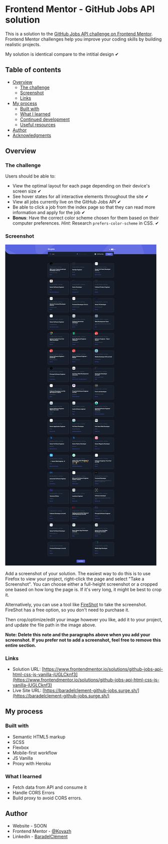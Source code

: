 # Frontend Mentor - GitHub Jobs API solution

This is a solution to the [GitHub Jobs API challenge on Frontend Mentor](https://www.frontendmentor.io/challenges/github-jobs-api-93L-NL6rP). Frontend Mentor challenges help you improve your coding skills by building realistic projects.

My solution is identical compare to the intitial design ✔

## Table of contents

- [Overview](#overview)
  - [The challenge](#the-challenge)
  - [Screenshot](#screenshot)
  - [Links](#links)
- [My process](#my-process)
  - [Built with](#built-with)
  - [What I learned](#what-i-learned)
  - [Continued development](#continued-development)
  - [Useful resources](#useful-resources)
- [Author](#author)
- [Acknowledgments](#acknowledgments)

## Overview

### The challenge

Users should be able to:

- View the optimal layout for each page depending on their device's screen size ✔
- See hover states for all interactive elements throughout the site ✔
- View all jobs currently live on the GitHub Jobs API ✔
- Be able to click a job from the index page so that they can read more information and apply for the job ✔
- **Bonus**: Have the correct color scheme chosen for them based on their computer preferences. _Hint_: Research `prefers-color-scheme` in CSS. ✔

### Screenshot

![](./screenshot.jpeg)

Add a screenshot of your solution. The easiest way to do this is to use Firefox to view your project, right-click the page and select "Take a Screenshot". You can choose either a full-height screenshot or a cropped one based on how long the page is. If it's very long, it might be best to crop it.

Alternatively, you can use a tool like [FireShot](https://getfireshot.com/) to take the screenshot. FireShot has a free option, so you don't need to purchase it. 

Then crop/optimize/edit your image however you like, add it to your project, and update the file path in the image above.

**Note: Delete this note and the paragraphs above when you add your screenshot. If you prefer not to add a screenshot, feel free to remove this entire section.**

### Links

- Solution URL: [https://www.frontendmentor.io/solutions/github-jobs-api-html-css-js-vanilla-jUGLCknf3](https://www.frontendmentor.io/solutions/github-jobs-api-html-css-js-vanilla-jUGLCknf3)
- Live Site URL: [https://baradelclement-github-jobs.surge.sh/](https://baradelclement-github-jobs.surge.sh/)

## My process

### Built with

- Semantic HTML5 markup
- SCSS
- Flexbox
- Mobile-first workflow
- JS Vanilla
- Proxy with Heroku

### What I learned

* Fetch data from API and consume it
* Handle CORS Errors
* Build proxy to avoid CORS errors.

## Author

- Website - SOON
- Frontend Mentor - [@Koyazh](https://www.frontendmentor.io/profile/Koyazh)
- Linkedin - [BaradelClément](https://www.linkedin.com/in/cl%C3%A9ment-baradel-330460209)
